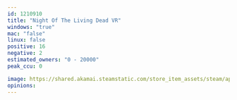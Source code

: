 ```yaml
---
id: 1210910
title: "Night Of The Living Dead VR"
windows: "true"
mac: "false"
linux: false
positive: 16
negative: 2
estimated_owners: "0 - 20000"
peak_ccu: 0

image: https://shared.akamai.steamstatic.com/store_item_assets/steam/apps/1210910/header.jpg?t=1583951872
opinions:
---
```

